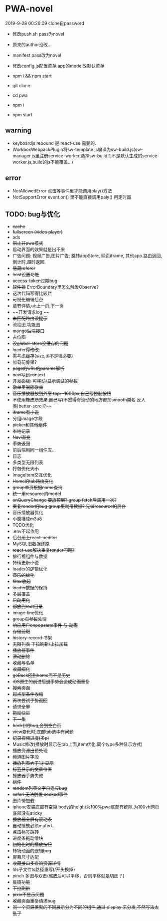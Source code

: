 # PWA-novel
2019-9-28 00:26:09 clone自password

- 修改push.sh pass为novel
- 原来的author没改...
- manifest pass改为novel
- 修改config.js配置菜单 app的model改默认菜单
- npm i && npm start

- git clone
- cd pwa
- npm i
- npm start

## warning
- keyboardjs rebound 是 react-use 需要的.
- WorkboxWebpackPlugin将sw-template.js编译为sw-build.js(sw-manager.js里注册service-worker,选择sw-build而不是默认生成的service-worker.js,build的js不能覆盖...)

## error
- NotAllowedError 点击等事件里才能调用play()方法
- NotSupportError event.on() 里不能直接调用paly() 用定时器

## TODO: bug与优化
- ~~cache~~
- ~~fullscreen (video player)~~
- ads
- ~~阻止非pwa模式~~
- 启动界面的效果就是出不来
- 广告问题: 视频广告,图片广告; 跳转appStore, 网页iframe, 其他app.路由返回,倒计时,超时返回.
- ~~隐藏referer~~
- ~~host设置功能~~
- ~~access-token过期bug~~
- ~~软件锁~~ ErrorBoundary里怎么触发Observe?
- 这次代码写得比较烂
- ~~可视化编辑后台~~
- ~~章节详情,ui:上一页,下一页~~
- ~~开发请求log ~~
- ~~未匹配路由没提示~~
- 流程图,功能图
- ~~mongo后端接口~~
- 占位图
- ~~没global-store没缓存的问题~~
- ~~loader得改改.~~
- ~~需考虑缓存(size,ttl不是很必要)~~
- 加载前骨架?
- ~~page的URL的params解析~~
- ~~navi写到context~~
- ~~开发面板: 可移动/显示调试的参数~~
- ~~歌单里删除歌曲~~
- ~~音乐播放器放到外层 top: -1000px,自己写控制按钮~~
- ~~不使用橡皮筋效果,自己写(不然得有滚动的地方都加smooth类名~~ 反人类)better-scroll?~~
- ~~iframe看小说~~
- 分组image字段
- ~~picker和其他组件~~
- ~~本地记录~~
- ~~Navi渐变~~
- ~~手势返回~~
- 前后端用同一组件库...
- 日志
- 多类型无限列表
- ~~打包优化大小~~
- ImageItem交互优化
- ~~Home的tab路由变化~~
- ~~group单页根据name查询~~
- ~~统一用resource的model~~
- ~~onQueryChange 要放顶层? group fetch后调用一次?~~
- ~~重复render的bug group里就带数据? 先做resource的后台~~
- 音乐播放器优化
- ~~小窗播放m3u8~~
- TODO优化
- .env不起作用
- ~~后台用上react-ueditor~~
- ~~MySQL旧数据还原~~
- ~~react-use解决重复render问题?~~
- 排行榜组件与数据
- ~~持续更新小说~~
- ~~loader的逻辑优化~~
- ~~音乐的优化~~
- ~~filter收起~~
- ~~loader数据的保持~~
- ~~多层覆盖~~
- ~~启动用化~~
- ~~都放到root目录~~
- ~~image-line优化~~
- ~~group页参数处理~~
- ~~响应用户onpopstate事件 与 动画~~
- ~~存储前缀~~
- ~~history-record 书架~~
- ~~无限列表 下拉刷新/上拉加载~~
- ~~播放器事件~~
- ~~滑动删除~~
- ~~收藏与名单~~
- ~~收藏细化~~
- ~~goBack回到home而不是历史~~
- ~~iOS原生的前进后退手势会造成动画重复~~
- ~~搜索页面~~
- ~~起点型条件收缩~~
- ~~再次尝试手势返回~~
- ~~请求全屏~~
- ~~拖动快进~~
- ~~下一集~~
- ~~back()的bug,会到空白页~~
- ~~view变化时,底部tab选中有问题~~
- ~~记录视频进度(多p)~~
- Music修改(播放时显示在tab上面,item优化:同个type多种显示方式)
- ~~播放资源出错处理~~
- ~~频道图片字段~~
- ~~播放列表大于1才显示~~
- ~~标签显示的文章位置~~
- ~~播放器手势失败~~
- ~~组件~~
- ~~random列表文字自适应bug~~
- ~~safari 无法触发 seeked事件~~
- ~~图片懒加载~~
- ~~iphone安装底部有空隙~~ body的height为100%pwa底部有缝隙,为100vh网页底部没有sticky
- ~~播放器全屏有滚动条~~
- ~~自动播放~~必须muted...
- ~~点击标签跳转~~
- 进度条拖动滑块
- ~~初始化时的播放按钮~~
- ~~转场动画的逻辑bug~~
- 屏幕尺寸适配
- ~~收藏接口多查询资源详情~~
- hls子文件ts路径重写(/开头换掉)
- pinch 多图与双击(缩放后可以平移，否则平移就是切图？)
- ~~反馈功能~~
- ~~下拉刷新~~
- ~~pixiv不显示问题~~
- ~~收藏页面重复请求bug~~
- ~~同一个资源类型的不同展示分为不同的组件,通过 display 来分发,不然写法太乱了~~